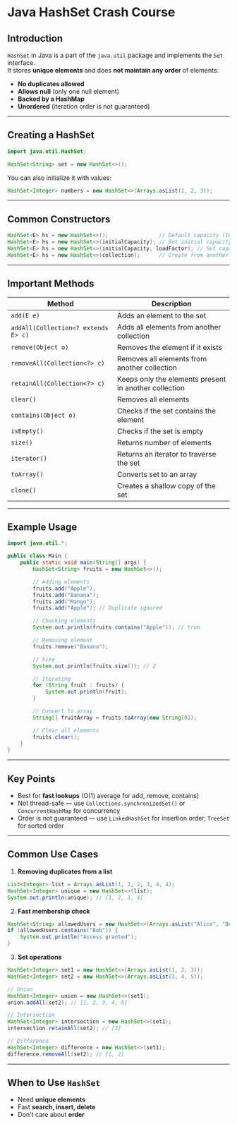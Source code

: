 # Java HashSet Crash Course

## Introduction
`HashSet` in Java is a part of the `java.util` package and implements the `Set` interface.  
It stores **unique elements** and does **not maintain any order** of elements.

- **No duplicates allowed**
- **Allows null** (only one null element)
- **Backed by a HashMap**
- **Unordered** (iteration order is not guaranteed)

---

## Creating a HashSet
```java
import java.util.HashSet;

HashSet<String> set = new HashSet<>();
```
You can also initialize it with values:
```java
HashSet<Integer> numbers = new HashSet<>(Arrays.asList(1, 2, 3));
```

---

## Common Constructors
```java
HashSet<E> hs = new HashSet<>();                // Default capacity (16) and load factor (0.75)
HashSet<E> hs = new HashSet<>(initialCapacity); // Set initial capacity
HashSet<E> hs = new HashSet<>(initialCapacity, loadFactor); // Set capacity & load factor
HashSet<E> hs = new HashSet<>(collection);      // Create from another collection
```

---

## Important Methods

| Method | Description |
|--------|-------------|
| `add(E e)` | Adds an element to the set |
| `addAll(Collection<? extends E> c)` | Adds all elements from another collection |
| `remove(Object o)` | Removes the element if it exists |
| `removeAll(Collection<?> c)` | Removes all elements from another collection |
| `retainAll(Collection<?> c)` | Keeps only the elements present in another collection |
| `clear()` | Removes all elements |
| `contains(Object o)` | Checks if the set contains the element |
| `isEmpty()` | Checks if the set is empty |
| `size()` | Returns number of elements |
| `iterator()` | Returns an iterator to traverse the set |
| `toArray()` | Converts set to an array |
| `clone()` | Creates a shallow copy of the set |

---

## Example Usage
```java
import java.util.*;

public class Main {
    public static void main(String[] args) {
        HashSet<String> fruits = new HashSet<>();

        // Adding elements
        fruits.add("Apple");
        fruits.add("Banana");
        fruits.add("Mango");
        fruits.add("Apple"); // Duplicate ignored

        // Checking elements
        System.out.println(fruits.contains("Apple")); // true

        // Removing element
        fruits.remove("Banana");

        // Size
        System.out.println(fruits.size()); // 2

        // Iterating
        for (String fruit : fruits) {
            System.out.println(fruit);
        }

        // Convert to array
        String[] fruitArray = fruits.toArray(new String[0]);

        // Clear all elements
        fruits.clear();
    }
}
```

---

## Key Points
- Best for **fast lookups** (O(1) average for add, remove, contains)
- Not thread-safe — use `Collections.synchronizedSet()` or `ConcurrentHashMap` for concurrency
- Order is not guaranteed — use `LinkedHashSet` for insertion order, `TreeSet` for sorted order

---

## Common Use Cases
1. **Removing duplicates from a list**
```java
List<Integer> list = Arrays.asList(1, 2, 2, 3, 4, 4);
HashSet<Integer> unique = new HashSet<>(list);
System.out.println(unique); // [1, 2, 3, 4]
```

2. **Fast membership check**
```java
HashSet<String> allowedUsers = new HashSet<>(Arrays.asList("Alice", "Bob", "Charlie"));
if (allowedUsers.contains("Bob")) {
    System.out.println("Access granted");
}
```

3. **Set operations**
```java
HashSet<Integer> set1 = new HashSet<>(Arrays.asList(1, 2, 3));
HashSet<Integer> set2 = new HashSet<>(Arrays.asList(3, 4, 5));

// Union
HashSet<Integer> union = new HashSet<>(set1);
union.addAll(set2); // [1, 2, 3, 4, 5]

// Intersection
HashSet<Integer> intersection = new HashSet<>(set1);
intersection.retainAll(set2); // [3]

// Difference
HashSet<Integer> difference = new HashSet<>(set1);
difference.removeAll(set2); // [1, 2]
```

---

## When to Use `HashSet`
- Need **unique elements**
- Fast **search, insert, delete**
- Don't care about **order**
